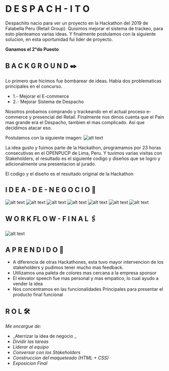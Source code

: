# D E S P A C H - I T O 

Despachito nacio para ver un proyecto en la Hackathon del 2019 de Falabella Peru (Retail Group).
Quisimos mejorar el sistema de trackeo, para esto planteamos varias ideas. 
Y finalmente postulamos con la siguiente solucion, en esta oportunidad fui lider de proyecto. 

**Ganamos el 2°do Puesto**

## B A C K G R O U N D ✒️

Lo primero que hicimos fue bombarear de ideas. 
Habia dos problematicas principales en el concurso. 
* 1.- Mejorar el E-commerce
* 2.- Mejorar Sistema de Despacho

Nosotros probamos comprando y trackeando en el actual proceso e-commerce y presencial del Retail.
Finalmente nos dimos cuenta que el Pain mas grande era el Despacho, tambien el mas complicado.
Asi que decidimos atacar eso. 

Postulamos con la siguiente imagen: 
![alt text](https://github.com/DarkNekoRin/Despach-ito/blob/master/img/Info00.PNG?raw=true)

La idea gusto y fuimos parte de la Hackathon, programamos por 23 horas consecutivas en el OPENPUCP de Lima, Peru.
Y tuvimos varias visitas con Stakeholders, el resultado es el siguiente codigo y diseños que se logro y adicionalmente una presentacion al jurado. 

El codigo y el diseño es el resultado original de la Hackathon 

##  I D E A  -  D E  -  N E G O C I O  🚀

![alt text](https://github.com/DarkNekoRin/Despach-ito/blob/master/img/Info01.PNG?raw=true)
![alt text](https://github.com/DarkNekoRin/Despach-ito/blob/master/img/Info02.PNG?raw=true)
![alt text](https://github.com/DarkNekoRin/Despach-ito/blob/master/img/Info03.PNG?raw=true)
![alt text](https://github.com/DarkNekoRin/Despach-ito/blob/master/img/Info04.PNG?raw=true)
![alt text](https://github.com/DarkNekoRin/Despach-ito/blob/master/img/Info05.PNG?raw=true)
![alt text](https://github.com/DarkNekoRin/Despach-ito/blob/master/img/Info06.PNG?raw=true)
![alt text](https://github.com/DarkNekoRin/Despach-ito/blob/master/img/Info07.PNG?raw=true)

## W O R K FL O W  -  F I N A L 🖇️
![alt text](https://github.com/DarkNekoRin/Despach-ito/blob/master/img/Info08.PNG?raw=true)


## A P R E N D I D O 📌

* A diferencia de otras Hackathones, esta tuvo mayor intervencion de los stakeholders y pudimos tener mucho mas feedback. 
* Utilizamos una paleta de colores mas cercana a la empresa sponsor
* El elevator speech fue mas personal y mas empatico, lo cual ayudo a vender la idea
* Nos concentramos en las funcionalidades Principales para presentar el producto final funcional

## R O L  🛠️

_Me encargue de:_ 
* _Aterrizar la idea de negocio _
* _Dividir las tareas_
* _Liderar al equipo_
* _Conversar con los Stakeholders_
* _Construccion del maqueteado (HTML + CSS)_
* _Exposicion Final_

